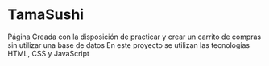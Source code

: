 # TamaSushi
Página Creada con la disposición de practicar y crear un carrito de compras sin utilizar una base de datos 
En este proyecto se utilizan las tecnologías HTML, CSS y JavaScript
